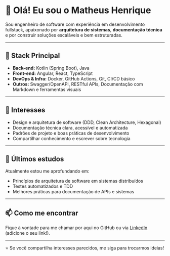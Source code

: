 # 👋 Olá! Eu sou o Matheus Henrique

Sou engenheiro de software com experiência em desenvolvimento fullstack, apaixonado por **arquitetura de sistemas**, **documentação técnica** e por construir soluções escaláveis e bem estruturadas.

---

## 🚀 Stack Principal

- **Back-end:** Kotlin (Spring Boot), Java
- **Front-end:** Angular, React, TypeScript
- **DevOps & Infra:** Docker, GitHub Actions, Git, CI/CD básico
- **Outros:** Swagger/OpenAPI, RESTful APIs, Documentação com Markdown e ferramentas visuais

---

## 🧠 Interesses

- Design e arquitetura de software (DDD, Clean Architecture, Hexagonal)
- Documentação técnica clara, acessível e automatizada
- Padrões de projeto e boas práticas de desenvolvimento
- Compartilhar conhecimento e escrever sobre tecnologia

---

## 📘 Últimos estudos

Atualmente estou me aprofundando em:
- Princípios de arquitetura de software em sistemas distribuídos
- Testes automatizados e TDD
- Melhores práticas para documentação de APIs e sistemas

---

## 📫 Como me encontrar

Fique à vontade para me chamar por aqui no GitHub ou via [LinkedIn](https://www.linkedin.com) (adicione o seu link!).

---

⭐ Se você compartilha interesses parecidos, me siga para trocarmos ideias!
